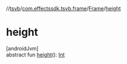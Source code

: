 //[tsvb](../../../index.md)/[com.effectssdk.tsvb.frame](../index.md)/[Frame](index.md)/[height](height.md)

# height

[androidJvm]\
abstract fun [height](height.md)(): [Int](https://kotlinlang.org/api/latest/jvm/stdlib/kotlin/-int/index.html)
